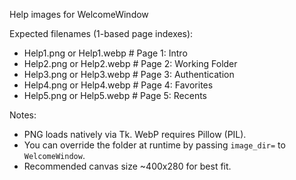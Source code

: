 Help images for WelcomeWindow

Expected filenames (1-based page indexes):

- Help1.png or Help1.webp  # Page 1: Intro
- Help2.png or Help2.webp  # Page 2: Working Folder
- Help3.png or Help3.webp  # Page 3: Authentication
- Help4.png or Help4.webp  # Page 4: Favorites
- Help5.png or Help5.webp  # Page 5: Recents

Notes:
- PNG loads natively via Tk. WebP requires Pillow (PIL).
- You can override the folder at runtime by passing `image_dir=` to `WelcomeWindow`.
- Recommended canvas size ~400x280 for best fit.
